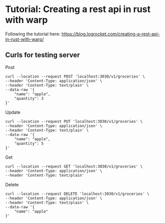 # Tutorial: Creating a rest api in rust with warp

Following the tutorial here: https://blog.logrocket.com/creating-a-rest-api-in-rust-with-warp/

## Curls for testing server
Post
```
curl --location --request POST 'localhost:3030/v1/groceries' \
--header 'Content-Type: application/json' \
--header 'Content-Type: text/plain' \
--data-raw '{
    "name": "apple",
    "quantity": 3
}'
```

Update
```
curl --location --request PUT 'localhost:3030/v1/groceries' \
--header 'Content-Type: application/json' \
--header 'Content-Type: text/plain' \
--data-raw '{
    "name": "apple",
    "quantity": 5
}'
```


Get
```
curl --location --request GET 'localhost:3030/v1/groceries' \
--header 'Content-Type: application/json' \
--header 'Content-Type: text/plain'
```


Delete
```
curl --location --request DELETE 'localhost:3030/v1/groceries' \
--header 'Content-Type: application/json' \
--header 'Content-Type: text/plain' \
--data-raw '{
    "name": "apple"
}'
```